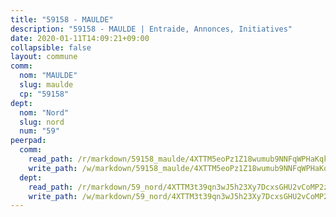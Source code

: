 ```yaml
---
title: "59158 - MAULDE"
description: "59158 - MAULDE | Entraide, Annonces, Initiatives"
date: 2020-01-11T14:09:21+09:00
collapsible: false
layout: commune
comm:
  nom: "MAULDE"
  slug: maulde
  cp: "59158"
dept:
  nom: "Nord"
  slug: nord
  num: "59"
peerpad:
  comm:
    read_path: /r/markdown/59158_maulde/4XTTM5eoPz1Z18wumub9NNFqWPHaKqkDmBzzRi6CXA1iZDszb
    write_path: /w/markdown/59158_maulde/4XTTM5eoPz1Z18wumub9NNFqWPHaKqkDmBzzRi6CXA1iZDszb-K3TgTzauLViSCpsmLVRG5f6KBvmeMZrFUMB25EzbiJgRdFc8QihHeXvJ7poXfAKBc43pnxqe1qs5K2eaDHB5TeZDingCgJc4SF5MnzftmWrZadesQafefajh8iAq3qb2fNGLbF9m
  dept:
    read_path: /r/markdown/59_nord/4XTTM3t39qn3wJ5h23Xy7DcxsGHU2vCoMP2z3iS4TUn3TrtdJ
    write_path: /w/markdown/59_nord/4XTTM3t39qn3wJ5h23Xy7DcxsGHU2vCoMP2z3iS4TUn3TrtdJ-K3TgTuZGkuZqXfr6fpmH7pGsMT6ndvZQMyRDze5QBt7XScLWHoBi246kLoDKpTH2Yo4f3AFSSJqGc2ozvNww7qPLqsDjpvahxCbQ6F5znbfjp6kVgaDcTYc9LyhwSfYuCevnvZUQ
---
```


